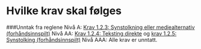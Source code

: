 # Hvilke krav skal følges

###Unntak fra reglene
Nivå A: [Krav 1.2.3: Synstolkning eller mediealternativ (forhåndsinnspilt)](https://uu.difi.no/artikkel/2015/07/123-synstolking-eller-mediealternativ-forhandsinnspilt-niva)
Nivå AA: [Krav 1.2.4: Teksting direkte](https://uu.difi.no/artikkel/2015/07/124-teksting-direkte-niva-aa) og [krav 1.2.5: Synstolking (forhåndsinnspilt)](https://uu.difi.no/artikkel/2015/07/125-synstolking-forhandsinnpilt-niva-aa)
Nivå AAA: Alle krav er unntatt. 